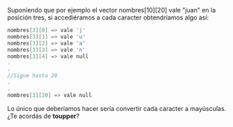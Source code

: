 Suponiendo que por ejemplo el vector nombres[10][20] vale "juan" en la posición tres, si accediéramos a cada caracter obtendríamos algo así:

``` c
nombres[3][0] => vale 'j'
nombres[3][1] => vale 'u'
nombres[3][2] => vale 'a'
nombres[3][3] => vale 'n'
nombres[3][4] => vale null
.
.
//Sigue hasta 20
.
.
nombres[3][20] => vale null
```

Lo único que deberíamos hacer sería convertir cada caracter a mayúsculas. ¿Te acordás de **toupper**?
